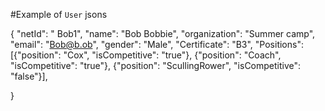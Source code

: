 #Example of `User` jsons

{
    "netId": " Bob1",
    "name": "Bob Bobbie",
    "organization": "Summer camp",
    "email": "Bob@b.ob",
    "gender": "Male",
    "Certificate": "B3",
    "Positions": [{"position": "Cox", "isCompetitive": "true"}, {"position": "Coach", "isCompetitive": "true"}, {"position": "ScullingRower", "isCompetitive": "false"}],
    
}